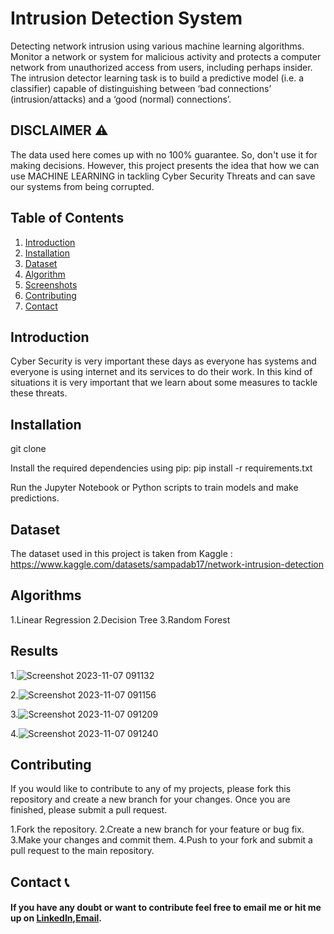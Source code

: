 # Intrusion Detection System

Detecting network intrusion using various machine learning algorithms.
Monitor a network or system for malicious activity and protects a computer network from unauthorized access from users, including perhaps insider.
The intrusion detector learning task is to build a predictive model (i.e. a classifier) capable of distinguishing between ‘bad connections’ (intrusion/attacks) and a ‘good (normal) connections’.

## DISCLAIMER ⚠️
The data used here comes up with no 100% guarantee. So, don't use it for making decisions. However, this project presents the idea that how we can use MACHINE LEARNING in tackling Cyber Security Threats and can save our systems from being corrupted.

## Table of Contents
1. [Introduction](#introduction)
2. [Installation](#installation)
4. [Dataset](#dataset)
5. [Algorithm](#algorithms)
6. [Screenshots](#screenshots)
7. [Contributing](#contributing)
8. [Contact](#contact)

## Introduction
Cyber Security is very important these days as everyone has systems and everyone is using internet and its services to do their work. In this kind of situations it is very important that we learn about some measures to tackle these threats.

## Installation
git clone 

Install the required dependencies using pip:
pip install -r requirements.txt

Run the Jupyter Notebook or Python scripts to train models and make predictions.


## Dataset
The dataset used in this project is taken from Kaggle :  https://www.kaggle.com/datasets/sampadab17/network-intrusion-detection

## Algorithms

1.Linear Regression
2.Decision Tree
3.Random Forest

## Results
1.![Screenshot 2023-11-07 091132](https://github.com/Boahan/CancerPrediction/assets/111555189/843b7d9c-8777-4131-ba38-97559d3e7b52)


2.![Screenshot 2023-11-07 091156](https://github.com/Boahan/CancerPrediction/assets/111555189/c8359d17-544a-4676-819d-e1ac3522f8cf)


3.![Screenshot 2023-11-07 091209](https://github.com/Boahan/CancerPrediction/assets/111555189/58527692-e2f9-4e70-a026-819e4ca01ebd)


4.![Screenshot 2023-11-07 091240](https://github.com/Boahan/CancerPrediction/assets/111555189/a78c644d-8bc7-4a2c-a67a-bbefdc9f0068)






## Contributing
If you would like to contribute to any of my projects, please fork this repository and create a new branch for your changes. Once you are finished, please submit a pull request.

1.Fork the repository.
2.Create a new branch for your feature or bug fix.
3.Make your changes and commit them.
4.Push to your fork and submit a pull request to the main repository.

## Contact 📞

#### If you have any doubt or want to contribute feel free to email me or hit me up on [LinkedIn](https://www.linkedin.com/in/kopal-pareek-114bb424b/),[Email](pareekkopal41@gmail.com).



